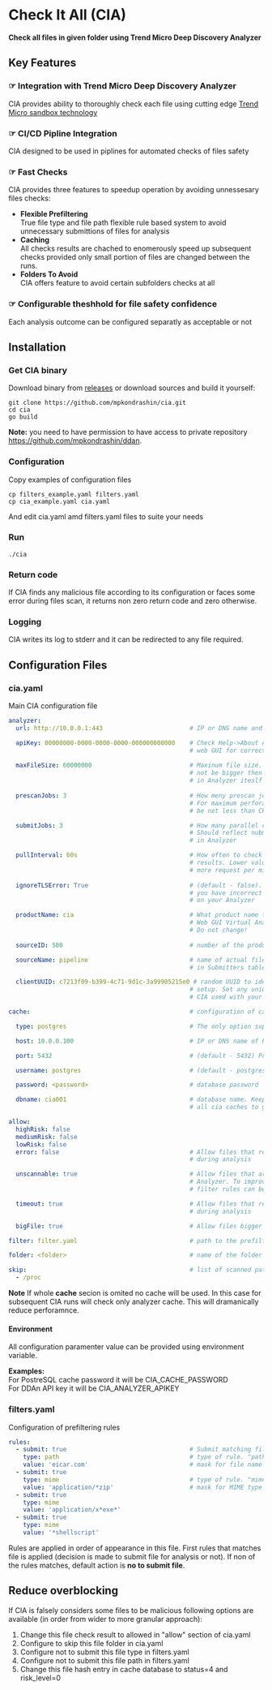 # Check It All (CIA)

**Check all files in given folder using Trend Micro Deep Discovery Analyzer**

## Key Features

### &#x261E; Integration with Trend Micro Deep Discovery Analyzer

CIA provides ability to thoroughly check each file using cutting edge [Trend Micro sandbox technology](https://www.trendmicro.com/en_us/business/products/network/advanced-threat-protection/analyzer.html)

### &#x261E; CI/CD Pipline Integration

CIA designed to be used in piplines for automated checks of files safety 

### &#x261E; Fast Checks

CIA provides three features to speedup operation by avoiding unnessesary files checks:

- **Flexible Prefiltering**<br/>
True file type and file path flexible rule based system to avoid unnecessary submittions of files for analysis
- **Caching**<br/>
All checks results are chached to enomerously speed up subsequent checks provided only small portion of files are changed between the runs.
- **Folders To Avoid**</br>
CIA offers feature to avoid certain subfolders checks at all

### &#x261E; Configurable theshhold for file safety confidence

Each analysis outcome can be configured separatly as acceptable or not


## Installation

### Get CIA binary
Download binary from [releases](https://github.com/mpkondrashin/cia/releases) or download sources and build it yourself:

```commandline
git clone https://github.com/mpkondrashin/cia.git
cd cia
go build
```
**Note:** you need to have permission to have access to private repository https://github.com/mpkondrashin/ddan.

### Configuration

Copy examples of configuration files
```commandline
cp filters_example.yaml filters.yaml
cp cia_example.yaml cia.yaml
```
And edit cia.yaml amd filters.yaml files to suite your needs

### Run
```commandline
./cia
```

### Return code
If CIA finds any malicious file according to its configuration or faces some error during files scan, it returns non zero return code and zero otherwise.

### Logging

CIA writes its log to stderr and it can be redirected to any file required.

## Configuration Files

### cia.yaml

Main CIA configuration file

```yaml
analyzer:
  url: http://10.0.0.1:443                        # IP or DNS name and port of the analyer

  apiKey: 00000000-0000-0000-0000-000000000000    # Check Help->About Analyser 
                                                  # web GUI for correct value
  
  maxFileSize: 60000000                           # Maxinum file size. It can
                                                  # not be bigger then configured
                                                  # in Analyzer iteslf
  
  prescanJobs: 3                                  # How meny prescan jobs to run.
                                                  # For maximum perforamnce should
                                                  # be not less than CPU cores

  submitJobs: 3                                   # How many parallel checks to run.
                                                  # Should reflect nubmer os sandboxes
                                                  # in Analyzer

  pullInterval: 60s                               # How often to check analyzer for
                                                  # results. Lower values will result
                                                  # more request per minute to analyzer.
  
  ignoreTLSError: True                            # (default - false). Set True if
                                                  # you have incorrect certificate set
                                                  # on your Analyzer

  productName: cia                                # What product name to display in Analyzer
                                                  # Web GUI Virtual Analyzer->Submitters.
                                                  # Do not change! 
                                                  
  sourceID: 500                                   # number of the product. Do not change!

  sourceName: pipeline                            # name of actual files source. Displaed
                                                  # in Submitters table in Analyzer GUI

  clientUUID: c7213f09-b399-4c71-9d1c-3a99905215e0 # random UUID to identify each particular
                                                  # setup. Set any unique value for each
                                                  # CIA used with your Analyzer

cache:                                            # configuration of cache database 

  type: postgres                                  # The only option supported

  host: 10.0.0.100                                # IP or DNS name of PostreSQL server

  port: 5432                                      # (default - 5432) Port of PostreSQL server

  username: postgres                              # (default - postgres)

  password: <password>                            # database password

  dbname: cia001                                  # database name. Keep the same for
                                                  # all cia caches to get united cache

allow:
  highRisk: false
  mediumRisk: false
  lowRisk: false 
  error: false                                    # Allow files that resulted error
                                                  # during analysis

  unscannable: true                               # Allow files that are not supported by
                                                  # Analyzer. To improve performance
                                                  # filter rules can be used (see below)

  timeout: true                                   # Allow files that resulted timeout
                                                  # during analysis

  bigFile: true                                   # Allow files bigger then maxFileSize

filter: filter.yaml                               # path to the prefiltering rules file

folder: <folder>                                  # name of the folder to check

skip:                                             # list of scanned paths prefixes to skip
  - /proc
```

**Note** If whole **cache** secion is omited no cache will be used. In this case for subsequent CIA runs will check
 only analyzer cache. This will dramanically reduce perforamnce.

#### Environment

All configuration paramenter value can be provided using environment variable.

**Examples:**<br/>
For PostreSQL cache password it will be CIA_CACHE_PASSWORD<br/>
For DDAn API key it will be CIA_ANALYZER_APIKEY 

### filters.yaml

Configuration of prefiltering rules

```yaml
rules:
  - submit: true                                  # Submit matching file (true) or not (false)
    type: path                                    # type of rule. "path" for file path rules 
    value: 'eicar.com'                            # mask for file name
  - submit: true
    type: mime                                    # type of rule. "mime" for true file type rules 
    value: 'application/*zip'                     # mask for MIME type
  - submit: true
    type: mime
    value: 'application/x*exe*'
  - submit: true
    type: mime
    value: '*shellscript'	
```

Rules are applied in order of appearance in this file. First rules that matches file is applied
(decision is made to submit file for analysis or not). If non of the rules matches, default action
is **no to submit file**.

## Reduce overblocking

If CIA is falsely considers some files to be malicious following options are available (in order from wider to more granular approach):

1. Change this file check result to allowed in "allow" section of cia.yaml
2. Configure to skip this file folder in cia.yaml
3. Configure not to submit this file type in filters.yaml
4. Configure not to submit this file path in filters.yaml
5. Change this file hash entry in cache database to status=4 and risk_level=0 

